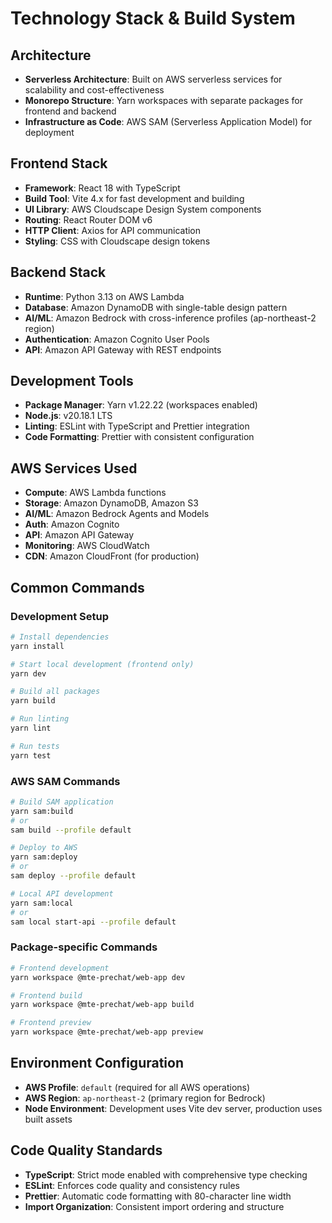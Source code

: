 # Technology Stack & Build System

## Architecture
- **Serverless Architecture**: Built on AWS serverless services for scalability and cost-effectiveness
- **Monorepo Structure**: Yarn workspaces with separate packages for frontend and backend
- **Infrastructure as Code**: AWS SAM (Serverless Application Model) for deployment

## Frontend Stack
- **Framework**: React 18 with TypeScript
- **Build Tool**: Vite 4.x for fast development and building
- **UI Library**: AWS Cloudscape Design System components
- **Routing**: React Router DOM v6
- **HTTP Client**: Axios for API communication
- **Styling**: CSS with Cloudscape design tokens

## Backend Stack
- **Runtime**: Python 3.13 on AWS Lambda
- **Database**: Amazon DynamoDB with single-table design pattern
- **AI/ML**: Amazon Bedrock with cross-inference profiles (ap-northeast-2 region)
- **Authentication**: Amazon Cognito User Pools
- **API**: Amazon API Gateway with REST endpoints

## Development Tools
- **Package Manager**: Yarn v1.22.22 (workspaces enabled)
- **Node.js**: v20.18.1 LTS
- **Linting**: ESLint with TypeScript and Prettier integration
- **Code Formatting**: Prettier with consistent configuration

## AWS Services Used
- **Compute**: AWS Lambda functions
- **Storage**: Amazon DynamoDB, Amazon S3
- **AI/ML**: Amazon Bedrock Agents and Models
- **Auth**: Amazon Cognito
- **API**: Amazon API Gateway
- **Monitoring**: AWS CloudWatch
- **CDN**: Amazon CloudFront (for production)

## Common Commands

### Development Setup
```bash
# Install dependencies
yarn install

# Start local development (frontend only)
yarn dev

# Build all packages
yarn build

# Run linting
yarn lint

# Run tests
yarn test
```

### AWS SAM Commands
```bash
# Build SAM application
yarn sam:build
# or
sam build --profile default

# Deploy to AWS
yarn sam:deploy
# or
sam deploy --profile default

# Local API development
yarn sam:local
# or
sam local start-api --profile default
```

### Package-specific Commands
```bash
# Frontend development
yarn workspace @mte-prechat/web-app dev

# Frontend build
yarn workspace @mte-prechat/web-app build

# Frontend preview
yarn workspace @mte-prechat/web-app preview
```

## Environment Configuration
- **AWS Profile**: `default` (required for all AWS operations)
- **AWS Region**: `ap-northeast-2` (primary region for Bedrock)
- **Node Environment**: Development uses Vite dev server, production uses built assets

## Code Quality Standards
- **TypeScript**: Strict mode enabled with comprehensive type checking
- **ESLint**: Enforces code quality and consistency rules
- **Prettier**: Automatic code formatting with 80-character line width
- **Import Organization**: Consistent import ordering and structure